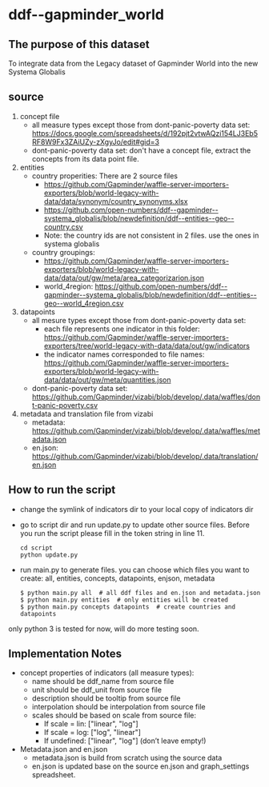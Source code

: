 # ddf--gapminder_world

## The purpose of this dataset
To integrate data from the Legacy dataset of Gapminder World into the new Systema Globalis

## source

1. concept file
   * all measure types except those from dont-panic-poverty data set: https://docs.google.com/spreadsheets/d/192pjt2vtwAQzi154LJ3Eb5RF8W9Fx3ZAiUZy-zXgyJo/edit#gid=3
   * dont-panic-poverty data set: don't have a concept file, extract the concepts from its data point file.
2. entities
   * country properities: There are 2 source files
     - https://github.com/Gapminder/waffle-server-importers-exporters/blob/world-legacy-with-data/data/synonym/country_synonyms.xlsx
     - https://github.com/open-numbers/ddf--gapminder--systema_globalis/blob/newdefinition/ddf--entities--geo--country.csv
     - Note: the country ids are not consistent in 2 files. use the ones in systema globalis
   * country groupings:
     - https://github.com/Gapminder/waffle-server-importers-exporters/blob/world-legacy-with-data/data/out/gw/meta/area_categorizarion.json
     - world_4region: https://github.com/open-numbers/ddf--gapminder--systema_globalis/blob/newdefinition/ddf--entities--geo--world_4region.csv
3. datapoints
   * all mesure types except those from dont-panic-poverty data set: 
     - each file represents one indicator in this folder: https://github.com/Gapminder/waffle-server-importers-exporters/tree/world-legacy-with-data/data/out/gw/indicators
     - the indicator names corresponded to file names: https://github.com/Gapminder/waffle-server-importers-exporters/blob/world-legacy-with-data/data/out/gw/meta/quantities.json
   * dont-panic-poverty data set: https://github.com/Gapminder/vizabi/blob/develop/.data/waffles/dont-panic-poverty.csv
4. metadata and translation file from vizabi
   * metadata: https://github.com/Gapminder/vizabi/blob/develop/.data/waffles/metadata.json
   * en.json: https://github.com/Gapminder/vizabi/blob/develop/.data/translation/en.json

## How to run the script

- change the symlink of indicators dir to your local copy of indicators dir
- go to script dir and run update.py to update other source files. Before you run the script please fill in the token string in line 11.

  ```
  cd script
  python update.py
  ```
  
- run main.py to generate files. you can choose which files you want to create: all, entities, concepts, datapoints, enjson, metadata

  ```
  $ python main.py all  # all ddf files and en.json and metadata.json
  $ python main.py entities  # only entities will be created
  $ python main.py concepts datapoints  # create countries and datapoints
  ```

only python 3 is tested for now, will do more testing soon.

## Implementation Notes

* concept properties of indicators (all measure types):
  - name should be ddf_name from source file
  - unit should be ddf_unit from source file
  - description should be tooltip from source file
  - interpolation should be interpolation from source file
  - scales should be based on scale from source file:
    - If scale = lin: ["linear", "log"]
    - If scale = log: ["log", "linear"]
    - If undefined: ["linear", "log"] (don’t leave empty!)
* Metadata.json and en.json
  - metadata.json is build from scratch using the source data
  - en.json is updated base on the source en.json and graph_settings spreadsheet.
  
